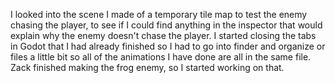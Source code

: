 I looked into the scene I made of a temporary tile map to test the enemy chasing the player, to see if I could find anything in the inspector that would explain why the enemy doesn't chase the player. I started closing the tabs in Godot that I had already finished so I had to go into finder and organize or files a little bit so all of the animations I have done are all in the same file. Zack finished making the frog enemy, so I started working on that.
